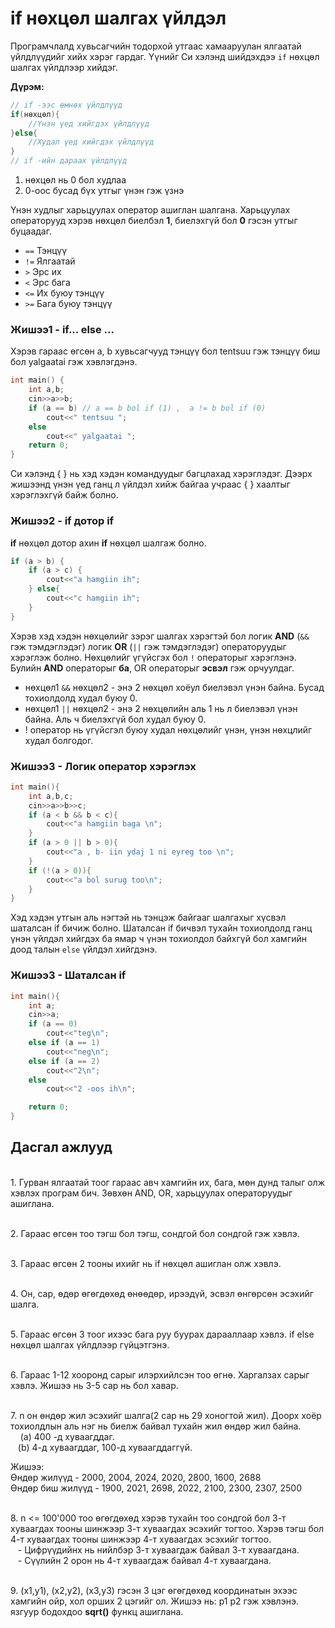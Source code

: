 # if нөхцөл шалгах үйлдэл

Програмчлалд хувьсагчийн тодорхой утгаас хамааруулан ялгаатай үйлдлүүдийг хийх хэрэг гардаг. Үүнийг Си хэлэнд шийдэхдээ `if` нөхцөл шалгах үйлдлээр хийдэг.

**Дүрэм:** 
```c
// if -ээс өмнөх үйлдлүүд
if(нөхцөл){
    //Үнэн үед хийгдэх үйлдлүүд
}else{
    //Худал үед хийгдэх үйлдлүүд
}
// if -ийн дараах үйлдлүүд
```

1. нөхцөл нь 0 бол худлаа
2. 0-оос бусад бүх утгыг үнэн гэж үзнэ

Үнэн худлыг харьцуулах оператор ашиглан шалгана. Харьцуулах операторууд хэрэв нөхцөл биелбэл **1**, биелэхгүй бол **0** гэсэн утгыг буцаадаг.

- `==` Тэнцүү
- `!=` Ялгаатай
- `>`  Эрс их
- `<`  Эрс бага
- `<=` Их буюу тэнцүү
- `>=` Бага буюу тэнцүү 

### Жишээ1 - if... else ...
Хэрэв гараас өгсөн a, b хувьсагчууд тэнцүү бол tentsuu гэж тэнцүү биш бол yalgaatai гэж хэвлэгдэнэ. 
```c
int main() {
    int a,b; 
    cin>>a>>b;
    if (a == b) // a == b bol if (1) ,  a != b bol if (0)
        cout<<" tentsuu ";
    else
        cout<<" yalgaatai ";
    return 0;
}
```
Си хэлэнд { } нь хэд хэдэн командуудыг багцлахад хэрэглэдэг. Дээрх жишээнд үнэн үед ганц л үйлдэл хийж байгаа учраас { } хаалтыг хэрэглэхгүй байж болно. 

### Жишээ2 - if дотор if
**if** нөхцөл дотор ахин **if** нөхцөл шалгаж болно.

```c
if (a > b) {
    if (a > c) {
        cout<<"a hamgiin ih";
    } else{
        cout<<"c hamgiin ih";
    }
}
```

Хэрэв хэд хэдэн нөхцөлийг зэрэг шалгах хэрэгтэй бол логик **AND** (`&&` гэж тэмдэглэдэг) логик **OR** (`||` гэж тэмдэглэдэг) операторуудыг хэрэглэж болно. Нөхцөлийг үгүйсгэх бол `!` операторыг хэрэглэнэ. Булийн **AND** операторыг **ба**, OR операторыг **эсвэл** гэж орчуулдаг.


- нөхцөл1 `&&` нөхцөл2 - энэ 2 нөхцөл хоёул биелэвэл үнэн байна. Бусад тохиолдолд худал буюу 0.
- нөхцөл1 `||` нөхцөл2 - энэ 2 нөхцөлийн аль 1 нь л биелэвэл үнэн байна. Аль ч биелэхгүй бол худал буюу 0. 
- ! оператор нь үгүйсгэл буюу худал нөхцөлийг үнэн, үнэн нөхцлийг худал болгодог.

### Жишээ3 - Логик оператор хэрэглэх

```cpp
int main(){
    int a,b,c;
    cin>>a>>b>>c;
    if (a < b && b < c){
        cout<<"a hamgiin baga \n";
    }
    if (a > 0 || b > 0){
        cout<<"a , b- iin ydaj 1 ni eyreg too \n";
    } 
    if (!(a > 0)){
        cout<<"a bol surug too\n";
    }  
}
```

Хэд хэдэн утгын аль нэгтэй нь тэнцэж байгааг шалгахыг хүсвэл шаталсан if бичиж болно. Шаталсан if бичвэл тухайн тохиолдолд ганц үнэн үйлдэл хийгдэх ба ямар ч үнэн тохиолдол байхгүй бол хамгийн доод талын `else` үйлдэл хийгдэнэ. 

### Жишээ3 - Шаталсан if

```cpp
int main(){
    int a; 
    cin>>a;
    if (a == 0)
        cout<<"teg\n";
    else if (a == 1)
        cout<<"neg\n";
    else if (a == 2)
        cout<<"2\n";
    else
        cout<<"2 -oos ih\n"; 

    return 0;
}
```


## Дасгал ажлууд ##

<br>1. Гурван ялгаатай тоог гараас авч хамгийн их, бага, мөн дунд талыг олж хэвлэх програм бич. Зөвхөн AND, OR, харьцуулах операторуудыг ашиглана.

<br>2. Гараас өгсөн тоо тэгш бол тэгш, сондгой бол сондгой гэж хэвлэ.

<br>3. Гараас өгсөн 2 тооны ихийг нь if нөхцөл ашиглан олж хэвлэ.

<br>4. Он, сар, өдөр өгөгдөхөд өнөөдөр, ирээдүй, эсвэл өнгөрсөн эсэхийг шалга.

<br>5. Гараас өгсөн 3 тоог ихээс бага руу буурах дарааллаар хэвлэ. if else нөхцөл шалгах үйлдлээр гүйцэтгэнэ. 

<br>6. Гараас 1-12 хооронд сарыг илэрхийлсэн тоо өгнө. Харгалзах сарыг хэвлэ. Жишээ нь 3-5 сар нь бол хавар. 

<br>7. n он өндөр жил эсэхийг шалга(2 сар нь 29 хоногтой жил). Доорх хоёр тохиолдлын аль нэг нь биелж байвал тухайн жил өндөр жил байна.
<br> &nbsp;&nbsp;&nbsp; (a) 400 -д хуваагддаг. 
<br> &nbsp;&nbsp;&nbsp;(b) 4-д хуваагддаг, 100-д хуваагддаггүй. 

Жишээ: 
<br>Өндөр жилүүд - 2000, 2004, 2024, 2020, 2800, 1600, 2688
<br>Өндөр биш жилүүд - 1900, 2021, 2698, 2022, 2100, 2300, 2307, 2500 


<br>8. n <= 100'000 тоо өгөгдөхөд хэрэв тухайн тоо сондгой бол 3-т хуваагдах тооны шинжээр 3-т хуваагдах эсэхийг тогтоо. Хэрэв тэгш бол 4-т хуваагдах тооны шинжээр 4-т хуваагдах эсэхийг тогтоо. 
    <br> &nbsp;&nbsp;&nbsp;- Цифрүүдийнх нь нийлбэр 3-т хуваагдаж байвал 3-т хуваагдана.
    <br> &nbsp;&nbsp;&nbsp;- Сүүлийн 2 орон нь 4-т хуваагдаж байвал 4-т хуваагдана.

<br>9. (x1,y1), (x2,y2), (x3,y3) гэсэн 3 цэг өгөгдөхөд координатын эхээс хамгийн ойр, хол орших 2 цэгийг ол. Жишээ нь: p1 p2 гэж хэвлэнэ. язгуур бодохдоо **sqrt()** функц ашиглана.



